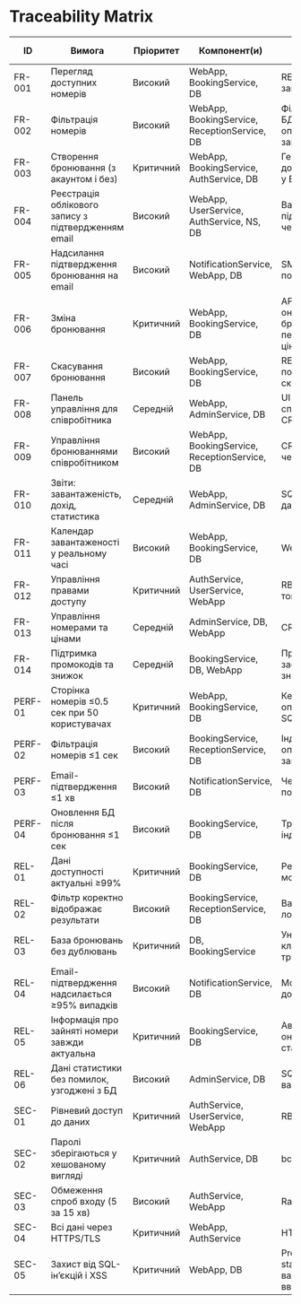 # Traceability Matrix


| ID      | Вимога                                                                 | Пріоритет   | Компонент(и)                          | Проєктне рішення                                      | Метод верифікації          |
|---------|-------------------------------------------------------------------------|-------------|---------------------------------------|-------------------------------------------------------|-----------------------------|
| FR-001  | Перегляд доступних номерів                                              | Високий     | WebApp, BookingService, DB             | REST API, SQL-запити                                  | Інтеграційне тестування     |
| FR-002  | Фільтрація номерів                                                      | Високий     | WebApp, BookingService, ReceptionService, DB | Фільтрація в БД, оптимізовані запити                  | Модульне + інтеграційне     |
| FR-003  | Створення бронювання (з акаунтом і без)                                 | Критичний   | WebApp, BookingService, AuthService, DB | Генерація коду доступу, CRUD у БД                     | E2E тестування              |
| FR-004  | Реєстрація облікового запису з підтвердженням email                     | Високий     | WebApp, UserService, AuthService, NS, DB | Валідація, підтвердження через email                  | Інтеграційне тестування     |
| FR-005  | Надсилання підтвердження бронювання на email                            | Високий     | NotificationService, WebApp, DB        | SMTP, черги повідомлень                               | Інтеграційне тестування     |
| FR-006  | Зміна бронювання                                                        | Критичний   | WebApp, BookingService, DB             | API для оновлення бронювання, перерахунок ціни         | E2E тестування              |
| FR-007  | Скасування бронювання                                                   | Високий     | WebApp, BookingService, DB             | REST API, політика скасування                         | Інтеграційне тестування     |
| FR-008  | Панель управління для співробітника                                     | Середній    | WebApp, AdminService, DB               | UI для співробітників, CRUD в БД                      | Юзабіліті + інтеграційне    |
| FR-009  | Управління бронюваннями співробітником                                  | Високий     | WebApp, BookingService, ReceptionService, DB | CRUD-операції через API                               | Інтеграційне тестування     |
| FR-010  | Звіти: завантаженість, дохід, статистика                                | Середній    | WebApp, AdminService, DB               | SQL-звіти, дашборди                                   | Інтеграційне тестування     |
| FR-011  | Календар завантаженості у реальному часі                                | Високий     | WebApp, BookingService, DB             | WebSocket/SSE                                         | Інтеграційне тестування     |
| FR-012  | Управління правами доступу                                              | Критичний   | AuthService, UserService, WebApp       | RBAC, JWT токени                                      | Тестування безпеки          |
| FR-013  | Управління номерами та цінами                                           | Середній    | AdminService, DB, WebApp               | CRUD-операції                                         | Інтеграційне тестування     |
| FR-014  | Підтримка промокодів та знижок                                          | Середній    | BookingService, DB, WebApp             | Правила застосування знижок                           | Модульне тестування          |
| PERF-01 | Сторінка номерів ≤0.5 сек при 50 користувачах                           | Критичний   | WebApp, BookingService, DB             | Кешування, оптимізація SQL                            | Тестування продуктивності   |
| PERF-02 | Фільтрація номерів ≤1 сек                                               | Високий     | BookingService, ReceptionService, DB   | Індекси БД, оптимізовані запити                       | Тестування продуктивності   |
| PERF-03 | Email-підтвердження ≤1 хв                                               | Високий     | NotificationService, DB                | Черги повідомлень                                     | Тестування продуктивності   |
| PERF-04 | Оновлення БД після бронювання ≤1 сек                                    | Високий     | BookingService, DB                     | Транзакції, індекси                                   | Тестування продуктивності   |
| REL-01  | Дані доступності актуальні ≥99%                                         | Критичний   | BookingService, DB                     | Реплікація БД, моніторинг                             | Моніторинг                  |
| REL-02  | Фільтр коректно відображає результати                                   | Високий     | BookingService, ReceptionService, DB   | Валідація логіки запитів                              | Інтеграційне тестування     |
| REL-03  | База бронювань без дублювань                                            | Критичний   | DB, BookingService                     | Унікальні ключі, транзакції                           | Тестування + моніторинг     |
| REL-04  | Email-підтвердження надсилається ≥95% випадків                          | Високий     | NotificationService, DB                | Моніторинг доставленості                              | Тестування надійності       |
| REL-05  | Інформація про зайняті номери завжди актуальна                          | Критичний   | BookingService, DB                     | Автоматичне оновлення стану                           | Моніторинг + тестування     |
| REL-06  | Дані статистики без помилок, узгоджені з БД                             | Високий     | AdminService, DB                       | SQL-запити, валідація                                 | Інтеграційне тестування     |
| SEC-01  | Рівневий доступ до даних                                                | Критичний   | AuthService, UserService, WebApp       | RBAC                                                 | Тестування безпеки          |
| SEC-02  | Паролі зберігаються у хешованому вигляді                                | Критичний   | AuthService, DB                        | bcrypt                                               | Тестування безпеки          |
| SEC-03  | Обмеження спроб входу (5 за 15 хв)                                      | Високий     | AuthService, WebApp                    | Rate limiting                                        | Тестування безпеки          |
| SEC-04  | Всі дані через HTTPS/TLS                                                | Критичний   | WebApp, AuthService                    | HTTPS/TLS                                            | Перевірка конфігурації      |
| SEC-05  | Захист від SQL-ін’єкцій і XSS                                           | Критичний   | WebApp, DB                             | Prepared statements, валідація вводу                  | Тестування безпеки          |